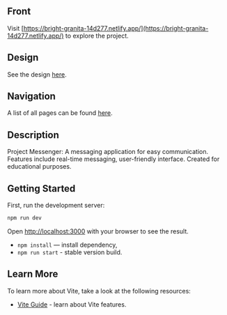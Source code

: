 ## Front

Visit [https://bright-granita-14d277.netlify.app/](https://bright-granita-14d277.netlify.app/) to explore the project.

## Design

See the design [here](https://www.figma.com/file/jF5fFFzgGOxQeB4CmKWTiE/Chat_external_link?type=design&node-id=0-1&mode=design&t=gw7tjM786qIM8J7e-0).

## Navigation

A list of all pages can be found [here](https://bright-granita-14d277.netlify.app/).

## Description

Project Messenger: A messaging application for easy communication. Features include real-time messaging, user-friendly interface. Created for educational purposes.

## Getting Started

First, run the development server:

```bash
npm run dev
```

Open [http://localhost:3000](http://localhost:3000) with your browser to see the result.

- `npm install` — install dependency,
- `npm run start` - stable version build.

## Learn More

To learn more about Vite, take a look at the following resources:

- [Vite Guide](https://vitejs.dev/guide/) - learn about Vite features.
